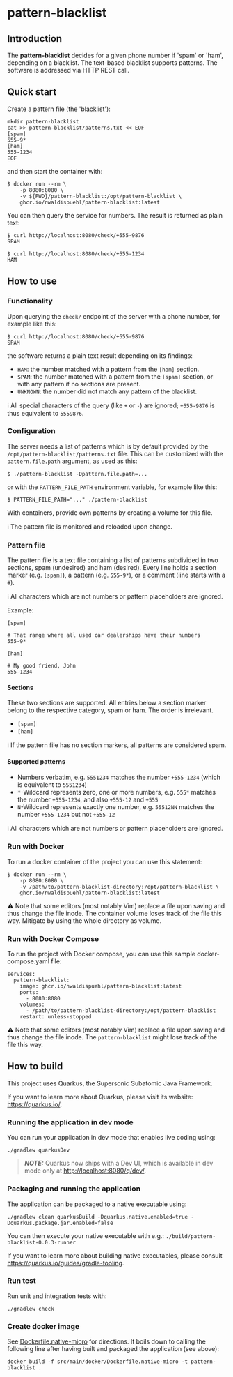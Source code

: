 # pattern-blacklist

## Introduction

The **pattern-blacklist** decides for a given phone number if 'spam' or 'ham', depending on a blacklist.
The text-based blacklist supports patterns. The software is addressed via HTTP REST call.

## Quick start

Create a pattern file (the 'blacklist'):

```shell script
mkdir pattern-blacklist
cat >> pattern-blacklist/patterns.txt << EOF
[spam]
555-9*
[ham]
555-1234
EOF
```

and then start the container with:

```
$ docker run --rm \
    -p 8080:8080 \
    -v ${PWD}/pattern-blacklist:/opt/pattern-blacklist \
    ghcr.io/nwaldispuehl/pattern-blacklist:latest
```

You can then query the service for numbers. The result is returned as plain text:

    $ curl http://localhost:8080/check/+555-9876
    SPAM

    $ curl http://localhost:8080/check/+555-1234
    HAM

## How to use

### Functionality

Upon querying the `check/` endpoint of the server with a phone number, for example like this:

    $ curl http://localhost:8080/check/+555-9876
    SPAM

the software returns a plain text result depending on its findings:

- `HAM`: the number matched with a pattern from the `[ham]` section.
- `SPAM`: the number matched with a pattern from the `[spam]` section, or with any pattern if no sections are present.
- `UNKNOWN`: the number did not match any pattern of the blacklist.

ℹ️ All special characters of the query (like `+` or `-`) are ignored; `+555-9876` is thus equivalent to `5559876`.

### Configuration

The server needs a list of patterns which is by default provided by the `/opt/pattern-blacklist/patterns.txt` file.
This can be customized with the `pattern.file.path` argument, as used as this:

    $ ./pattern-blacklist -Dpattern.file.path=...

or with the `PATTERN_FILE_PATH` environment variable, for example like this:

    $ PATTERN_FILE_PATH="..." ./pattern-blacklist

With containers, provide own patterns by creating a volume for this file.

ℹ️ The pattern file is monitored and reloaded upon change.

### Pattern file

The pattern file is a text file containing a list of patterns subdivided in two sections, spam (undesired) and ham (desired). 
Every line holds a section marker (e.g. `[spam]`), a pattern (e.g. `555-9*`), or a comment (line starts with a `#`).

ℹ️ All characters which are not numbers or pattern placeholders are ignored.

Example:

```
[spam]

# That range where all used car dealerships have their numbers
555-9*

[ham]

# My good friend, John
555-1234
```

#### Sections

These two sections are supported. All entries below a section marker belong to the respective category, spam or ham. 
The order is irrelevant.

- `[spam]`
- `[ham]`

ℹ️ If the pattern file has no section markers, all patterns are considered spam.

#### Supported patterns

- Numbers verbatim, e.g. `5551234` matches the number `+555-1234` (which is equivalent to `5551234`)
- `*`-Wildcard represents zero, one or more numbers, e.g. `555*` matches the number `+555-1234`, and also `+555-12` and `+555`
- `N`-Wildcard represents exactly one number, e.g. `55512NN` matches the number `+555-1234` but not `+555-12`

ℹ️ All characters which are not numbers or pattern placeholders are ignored.

### Run with Docker

To run a docker container of the project you can use this statement:

```
$ docker run --rm \
    -p 8080:8080 \
    -v /path/to/pattern-blacklist-directory:/opt/pattern-blacklist \
    ghcr.io/nwaldispuehl/pattern-blacklist:latest
```

⚠️ Note that some editors (most notably Vim) replace a file upon saving and thus change the file inode. The container volume loses track of the file this way. Mitigate by using the whole directory as volume.

### Run with Docker Compose

To run the project with Docker compose, you can use this sample docker-compose.yaml file:
```
services:
  pattern-blacklist:
    image: ghcr.io/nwaldispuehl/pattern-blacklist:latest
    ports:
      - 8080:8080
    volumes:
      - /path/to/pattern-blacklist-directory:/opt/pattern-blacklist
    restart: unless-stopped
```

⚠️ Note that some editors (most notably Vim) replace a file upon saving and thus change the file inode. The `pattern-blacklist` might lose track of the file this way.

## How to build

This project uses Quarkus, the Supersonic Subatomic Java Framework.

If you want to learn more about Quarkus, please visit its website: <https://quarkus.io/>.

### Running the application in dev mode

You can run your application in dev mode that enables live coding using:

```shell script
./gradlew quarkusDev
```

> **_NOTE:_**  Quarkus now ships with a Dev UI, which is available in dev mode only at <http://localhost:8080/q/dev/>.

### Packaging and running the application

The application can be packaged to a native executable using:

```shell script
./gradlew clean quarkusBuild -Dquarkus.native.enabled=true -Dquarkus.package.jar.enabled=false
```

You can then execute your native executable with e.g.: `./build/pattern-blacklist-0.0.3-runner`

If you want to learn more about building native executables, please consult <https://quarkus.io/guides/gradle-tooling>.

### Run test

Run unit and integration tests with:

```shell script
./gradlew check
```

### Create docker image

See [Dockerfile.native-micro](src/main/docker/Dockerfile.native-micro) for directions. 
It boils down to calling the following line after having built and packaged the application (see above):

```
docker build -f src/main/docker/Dockerfile.native-micro -t pattern-blacklist .
```
